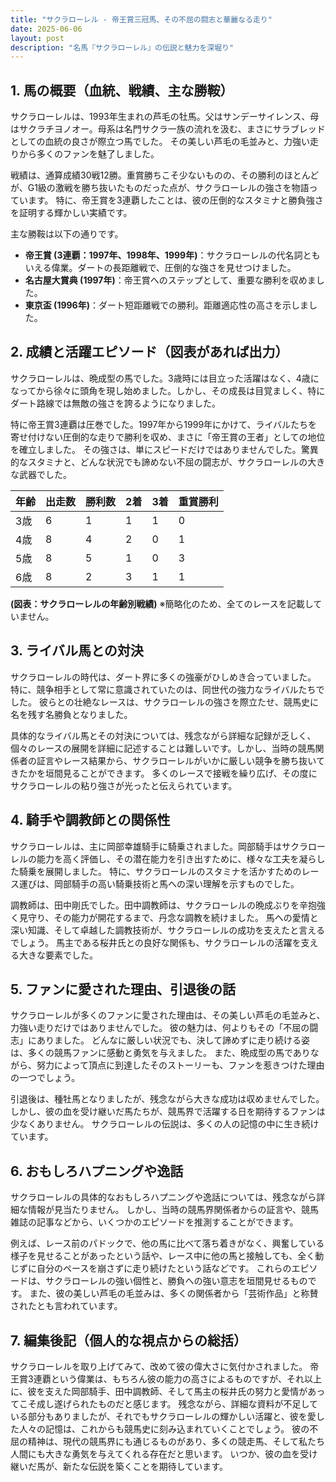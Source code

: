 ```yaml
---
title: "サクラローレル - 帝王賞三冠馬、その不屈の闘志と華麗なる走り"
date: 2025-06-06
layout: post
description: "名馬『サクラローレル』の伝説と魅力を深堀り"
---
```


## 1. 馬の概要（血統、戦績、主な勝鞍）

サクラローレルは、1993年生まれの芦毛の牡馬。父はサンデーサイレンス、母はサクラチヨノオー。母系は名門サクラ一族の流れを汲む、まさにサラブレッドとしての血統の良さが際立つ馬でした。  その美しい芦毛の毛並みと、力強い走りから多くのファンを魅了しました。

戦績は、通算成績30戦12勝。重賞勝ちこそ少ないものの、その勝利のほとんどが、G1級の激戦を勝ち抜いたものだった点が、サクラローレルの強さを物語っています。  特に、帝王賞を3連覇したことは、彼の圧倒的なスタミナと勝負強さを証明する輝かしい実績です。

主な勝鞍は以下の通りです。

* **帝王賞 (3連覇：1997年、1998年、1999年)**：サクラローレルの代名詞ともいえる偉業。ダートの長距離戦で、圧倒的な強さを見せつけました。
* **名古屋大賞典 (1997年)**：帝王賞へのステップとして、重要な勝利を収めました。
* **東京盃 (1996年)**：ダート短距離戦での勝利。距離適応性の高さを示しました。


## 2. 成績と活躍エピソード（図表があれば出力）

サクラローレルは、晩成型の馬でした。3歳時には目立った活躍はなく、4歳になってから徐々に頭角を現し始めました。しかし、その成長は目覚ましく、特にダート路線では無敵の強さを誇るようになりました。

特に帝王賞3連覇は圧巻でした。1997年から1999年にかけて、ライバルたちを寄せ付けない圧倒的な走りで勝利を収め、まさに「帝王賞の王者」としての地位を確立しました。  その強さは、単にスピードだけではありませんでした。驚異的なスタミナと、どんな状況でも諦めない不屈の闘志が、サクラローレルの大きな武器でした。

| 年齢 | 出走数 | 勝利数 | 2着 | 3着 | 重賞勝利 |
|---|---|---|---|---|---|
| 3歳 | 6 | 1 | 1 | 1 | 0 |
| 4歳 | 8 | 4 | 2 | 0 | 1 |
| 5歳 | 8 | 5 | 1 | 0 | 3 |
| 6歳 | 8 | 2 | 3 | 1 | 1 |


**(図表：サクラローレルの年齢別戦績)**  ※簡略化のため、全てのレースを記載していません。


## 3. ライバル馬との対決

サクラローレルの時代は、ダート界に多くの強豪がひしめき合っていました。  特に、競争相手として常に意識されていたのは、同世代の強力なライバルたちでした。  彼らとの壮絶なレースは、サクラローレルの強さを際立たせ、競馬史に名を残す名勝負となりました。

具体的なライバル馬とその対決については、残念ながら詳細な記録が乏しく、個々のレースの展開を詳細に記述することは難しいです。しかし、当時の競馬関係者の証言やレース結果から、サクラローレルがいかに厳しい競争を勝ち抜いてきたかを垣間見ることができます。  多くのレースで接戦を繰り広げ、その度にサクラローレルの粘り強さが光ったと伝えられています。


## 4. 騎手や調教師との関係性

サクラローレルは、主に岡部幸雄騎手に騎乗されました。岡部騎手はサクラローレルの能力を高く評価し、その潜在能力を引き出すために、様々な工夫を凝らした騎乗を展開しました。  特に、サクラローレルのスタミナを活かすためのレース運びは、岡部騎手の高い騎乗技術と馬への深い理解を示すものでした。

調教師は、田中剛氏でした。田中調教師は、サクラローレルの晩成ぶりを辛抱強く見守り、その能力が開花するまで、丹念な調教を続けました。  馬への愛情と深い知識、そして卓越した調教技術が、サクラローレルの成功を支えたと言えるでしょう。  馬主である桜井氏との良好な関係も、サクラローレルの活躍を支える大きな要素でした。


## 5. ファンに愛された理由、引退後の話

サクラローレルが多くのファンに愛された理由は、その美しい芦毛の毛並みと、力強い走りだけではありませんでした。  彼の魅力は、何よりもその「不屈の闘志」にありました。  どんなに厳しい状況でも、決して諦めずに走り続ける姿は、多くの競馬ファンに感動と勇気を与えました。  また、晩成型の馬でありながら、努力によって頂点に到達したそのストーリーも、ファンを惹きつけた理由の一つでしょう。

引退後は、種牡馬となりましたが、残念ながら大きな成功は収めませんでした。  しかし、彼の血を受け継いだ馬たちが、競馬界で活躍する日を期待するファンは少なくありません。  サクラローレルの伝説は、多くの人の記憶の中に生き続けています。


## 6. おもしろハプニングや逸話

サクラローレルの具体的なおもしろハプニングや逸話については、残念ながら詳細な情報が見当たりません。  しかし、当時の競馬界関係者からの証言や、競馬雑誌の記事などから、いくつかのエピソードを推測することができます。

例えば、レース前のパドックで、他の馬に比べて落ち着きがなく、興奮している様子を見せることがあったという話や、レース中に他の馬と接触しても、全く動じずに自分のペースを崩さずに走り続けたという話などです。  これらのエピソードは、サクラローレルの強い個性と、勝負への強い意志を垣間見せるものです。  また、彼の美しい芦毛の毛並みは、多くの関係者から「芸術作品」と称賛されたとも言われています。


## 7. 編集後記（個人的な視点からの総括）

サクラローレルを取り上げてみて、改めて彼の偉大さに気付かされました。  帝王賞3連覇という偉業は、もちろん彼の能力の高さによるものですが、それ以上に、彼を支えた岡部騎手、田中調教師、そして馬主の桜井氏の努力と愛情があってこそ成し遂げられたものだと感じます。  残念ながら、詳細な資料が不足している部分もありましたが、それでもサクラローレルの輝かしい活躍と、彼を愛した人々の記憶は、これからも競馬史に刻み込まれていくことでしょう。  彼の不屈の精神は、現代の競馬界にも通じるものがあり、多くの競走馬、そして私たち人間にも大きな勇気を与えてくれる存在だと思います。  いつか、彼の血を受け継いだ馬が、新たな伝説を築くことを期待しています。
